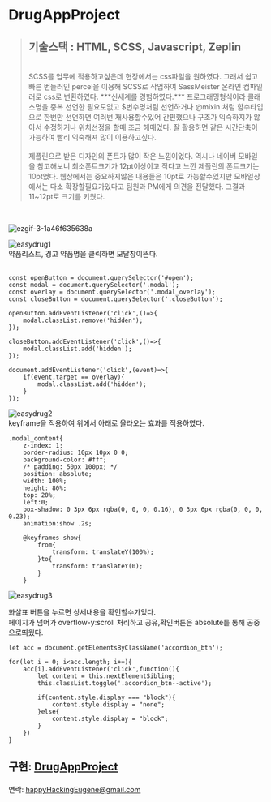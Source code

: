 # DrugAppProject
>
> <h2>기술스택 : HTML, SCSS, Javascript, Zeplin</h2><br>
> SCSS를 업무에 적용하고싶은데 현장에서는 css파일을 원하였다. 그래서 쉽고빠른 번들러인 percel을 이용해 SCSS로 작업하여 SassMeister 온라인 컴파일러로 css로 변환하였다. ***신세계를 경험하였다.*** 프로그래밍형식이라 클래스명을 중복 선언한 필요도없고 $변수명처럼 선언하거나 @mixin 처럼 함수타입으로 한번만 선언하면 여러번 재사용할수있어 간편했으나 구조가 익숙하지가 않아서 수정하거나 위치선정을 할때 조금 헤매었다. 잘 활용하면 같은 시간단축이 가능하여 빨리 익숙해져 많이 이용하고싶다.<br><br>
> 제플린으로 받은 디자인의 폰트가 많이 작은 느낌이었다. 역시나 네이버 모바일을 참고해보니 최소폰트크기가 12pt이상이고 작다고 느낀 제플린의 폰트크기는 10pt였다. 웹상에서는 중요하지않은 내용들은 10pt로 가능할수있지만 모바일상에서는 다소 확장할필요가있다고 팀원과 PM에게 의견을 전달했다. 그결과 11~12pt로 크기를 키웠다.<br>
> 
<br>

![ezgif-3-1a46f635638a](https://user-images.githubusercontent.com/59987309/96550384-c3693a80-12eb-11eb-8a0c-cc7d4922a511.gif)

![easydrug1](https://user-images.githubusercontent.com/59987309/95147062-96306e80-07ba-11eb-9143-064ab1d0dc3c.png)<br>
약품리스트, 경고 약품명을 클릭하면 모달창이뜬다.<br><br>

    const openButton = document.querySelector('#open');
    const modal = document.querySelector('.modal');
    const overlay = document.querySelector('.modal_overlay');
    const closeButton = document.querySelector('.closeButton');

    openButton.addEventListener('click',()=>{
        modal.classList.remove('hidden');
    });

    closeButton.addEventListener('click',()=>{
        modal.classList.add('hidden');
    });

    document.addEventListener('click',(event)=>{
        if(event.target == overlay){
            modal.classList.add('hidden');
        }
    });
![easydrug2](https://user-images.githubusercontent.com/59987309/95147082-a6484e00-07ba-11eb-91ee-36fefc5659d9.png)<br>
keyframe을 적용하여 위에서 아래로 올라오는 효과를 적용하였다.

    .modal_content{
        z-index: 1;
        border-radius: 10px 10px 0 0;
        background-color: #fff;
        /* padding: 50px 100px; */
        position: absolute;
        width: 100%;
        height: 80%;
        top: 20%;
        left:0;
        box-shadow: 0 3px 6px rgba(0, 0, 0, 0.16), 0 3px 6px rgba(0, 0, 0, 0.23);    
        animation:show .2s;

        @keyframes show{
            from{
                transform: translateY(100%);
            }to{
                transform: translateY(0);
            }
        }

![easydrug3](https://user-images.githubusercontent.com/59987309/95147089-aba59880-07ba-11eb-82e7-1f3b71b4e9b2.png)

화살표 버튼을 누르면 상세내용을 확인할수가있다.<br> 페이지가 넘어가 overflow-y:scroll 처리하고 공유,확인버튼은 absolute를 통해 공중으로띄웠다.

    let acc = document.getElementsByClassName('accordion_btn');

    for(let i = 0; i<acc.length; i++){
        acc[i].addEventListener('click',function(){
            let content = this.nextElementSibling;
            this.classList.toggle('.accordion_btn--active');        
            
            if(content.style.display === "block"){
                content.style.display = "none";
            }else{
                content.style.display = "block";
            }
        })
    }


구현: <a href="https://leeeugene1.github.io/DrugAppProject/">DrugAppProject</a></p>
--
연락: <a href="mailto:happyHackingEugene@gmail.com">happyHackingEugene@gmail.com</a></p>
